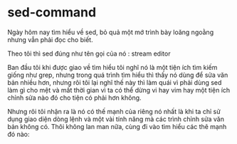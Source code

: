 # sed-command
Ngày hôm nay tìm hiểu về sed, bỏ quả một mớ trình bày loăng ngoằng nhưng vẫn phải đọc cho biết.

Theo tôi thì sed đúng như tên gọi của nó : stream editor 

Ban đầu tôi khi được giao về tìm hiểu tôi nghĩ nó là một tiện ích tìm kiếm giống như grep, nhưng trong quá trình tìm hiểu thì thấy nó dùng để sửa văn bản nhiều hơn, nhưng rôi tôi lại nghĩ thế này thì làm quái vì phải dùng sed làm gì cho mệt và mất thời gian vì ta có thể dừng vi hay vim hay một tiện ích chỉnh sửa nào đó cho tiện có phải hơn không.

Nhưng rôi tôi nhận ra là nó có thế mạnh của riêng nó nhất là khi ta chỉ sử dụng giao diện dòng lệnh và một vài tính năng mà các trình chỉnh sửa văn bản không có.  Thôi không lan man nữa, cùng đi vào tìm hiểu các thê mạnh đó nào:


